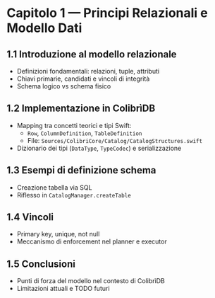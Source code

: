 # Capitolo 1 — Principi Relazionali e Modello Dati

## 1.1 Introduzione al modello relazionale
- Definizioni fondamentali: relazioni, tuple, attributi
- Chiavi primarie, candidati e vincoli di integrità
- Schema logico vs schema fisico

## 1.2 Implementazione in ColibrìDB
- Mapping tra concetti teorici e tipi Swift:
  - `Row`, `ColumnDefinition`, `TableDefinition`
  - File: `Sources/ColibriCore/Catalog/CatalogStructures.swift`
- Dizionario dei tipi (`DataType`, `TypeCodec`) e serializzazione

## 1.3 Esempi di definizione schema
- Creazione tabella via SQL
- Riflesso in `CatalogManager.createTable`

## 1.4 Vincoli
- Primary key, unique, not null
- Meccanismo di enforcement nel planner e executor

## 1.5 Conclusioni
- Punti di forza del modello nel contesto di ColibrìDB
- Limitazioni attuali e TODO futuri

